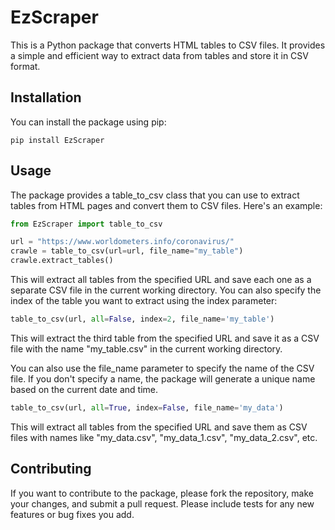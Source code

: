 # EzScraper

This is a Python package that converts HTML tables to CSV files. It provides a simple and efficient way to extract data from tables and store it in CSV format.


## Installation

You can install the package using pip:

```
pip install EzScraper
```

## Usage

The package provides a table_to_csv class that you can use to extract tables from HTML pages and convert them to CSV files. Here's an example:


```python
from EzScraper import table_to_csv

url = "https://www.worldometers.info/coronavirus/"
crawle = table_to_csv(url=url, file_name="my_table")
crawle.extract_tables()
```

This will extract all tables from the specified URL and save each one as a separate CSV file in the current working directory. You can also specify the index of the table you want to extract using the index parameter:
```python
table_to_csv(url, all=False, index=2, file_name='my_table')
```
This will extract the third table from the specified URL and save it as a CSV file with the name "my_table.csv" in the current working directory.


You can also use the file_name parameter to specify the name of the CSV file. If you don't specify a name, the package will generate a unique name based on the current date and time.

```python 
table_to_csv(url, all=True, index=False, file_name='my_data')
```

This will extract all tables from the specified URL and save them as CSV files with names like "my_data.csv", "my_data_1.csv", "my_data_2.csv", etc.

## Contributing

If you want to contribute to the package, please fork the repository, make your changes, and submit a pull request. Please include tests for any new features or bug fixes you add.
